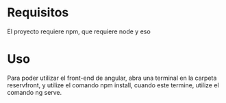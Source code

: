 
# Requisitos
El proyecto requiere npm, que requiere node y eso
# Uso
Para poder utilizar el front-end de angular, abra una terminal en la carpeta  
reservfront, y utilize el comando npm install, cuando este termine, utilize el  
comando ng serve.